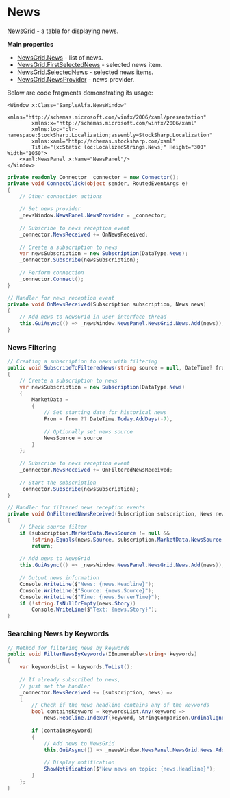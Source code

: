 # News

[NewsGrid](xref:StockSharp.Xaml.NewsGrid) - a table for displaying news.

**Main properties**

- [NewsGrid.News](xref:StockSharp.Xaml.NewsGrid.News) - list of news.
- [NewsGrid.FirstSelectedNews](xref:StockSharp.Xaml.NewsGrid.FirstSelectedNews) - selected news item.
- [NewsGrid.SelectedNews](xref:StockSharp.Xaml.NewsGrid.SelectedNews) - selected news items.
- [NewsGrid.NewsProvider](xref:StockSharp.Xaml.NewsGrid.NewsProvider) - news provider.

Below are code fragments demonstrating its usage:

```xaml
<Window	x:Class="SampleAlfa.NewsWindow"
		xmlns="http://schemas.microsoft.com/winfx/2006/xaml/presentation"
		xmlns:x="http://schemas.microsoft.com/winfx/2006/xaml"
		xmlns:loc="clr-namespace:StockSharp.Localization;assembly=StockSharp.Localization"
		xmlns:xaml="http://schemas.stocksharp.com/xaml"
		Title="{x:Static loc:LocalizedStrings.News}" Height="300" Width="1050">
	<xaml:NewsPanel x:Name="NewsPanel"/>
</Window>
```

```cs
private readonly Connector _connector = new Connector();
private void ConnectClick(object sender, RoutedEventArgs e)
{
	// Other connection actions
	
	// Set news provider
	_newsWindow.NewsPanel.NewsProvider = _connector;
	
	// Subscribe to news reception event
	_connector.NewsReceived += OnNewsReceived;
	
	// Create a subscription to news
	var newsSubscription = new Subscription(DataType.News);
	_connector.Subscribe(newsSubscription);
	
	// Perform connection
	_connector.Connect();
}

// Handler for news reception event
private void OnNewsReceived(Subscription subscription, News news)
{
	// Add news to NewsGrid in user interface thread
	this.GuiAsync(() => _newsWindow.NewsPanel.NewsGrid.News.Add(news));
}
```

### News Filtering

```cs
// Creating a subscription to news with filtering
public void SubscribeToFilteredNews(string source = null, DateTime? from = null)
{
	// Create a subscription to news
	var newsSubscription = new Subscription(DataType.News)
	{
		MarketData =
		{
			// Set starting date for historical news
			From = from ?? DateTime.Today.AddDays(-7),
			
			// Optionally set news source
			NewsSource = source
		}
	};
	
	// Subscribe to news reception event
	_connector.NewsReceived += OnFilteredNewsReceived;
	
	// Start the subscription
	_connector.Subscribe(newsSubscription);
}

// Handler for filtered news reception events
private void OnFilteredNewsReceived(Subscription subscription, News news)
{
	// Check source filter
	if (subscription.MarketData.NewsSource != null && 
		!string.Equals(news.Source, subscription.MarketData.NewsSource, StringComparison.OrdinalIgnoreCase))
		return;
		
	// Add news to NewsGrid
	this.GuiAsync(() => _newsWindow.NewsPanel.NewsGrid.News.Add(news));
	
	// Output news information
	Console.WriteLine($"News: {news.Headline}");
	Console.WriteLine($"Source: {news.Source}");
	Console.WriteLine($"Time: {news.ServerTime}");
	if (!string.IsNullOrEmpty(news.Story))
		Console.WriteLine($"Text: {news.Story}");
}
```

### Searching News by Keywords

```cs
// Method for filtering news by keywords
public void FilterNewsByKeywords(IEnumerable<string> keywords)
{
	var keywordsList = keywords.ToList();
	
	// If already subscribed to news,
	// just set the handler
	_connector.NewsReceived += (subscription, news) =>
	{
		// Check if the news headline contains any of the keywords
		bool containsKeyword = keywordsList.Any(keyword => 
			news.Headline.IndexOf(keyword, StringComparison.OrdinalIgnoreCase) >= 0);
			
		if (containsKeyword)
		{
			// Add news to NewsGrid
			this.GuiAsync(() => _newsWindow.NewsPanel.NewsGrid.News.Add(news));
			
			// Display notification
			ShowNotification($"New news on topic: {news.Headline}");
		}
	};
}
```